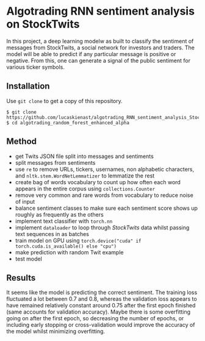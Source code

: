 # Algotrading RNN sentiment analysis on StockTwits
In this project, a deep learning modelw as built to classify the sentiment of messages from StockTwits, a social network for investors and traders. The model will be able to predict if any particular message is positive or negative. From this, one can generate a signal of the public sentiment for various ticker symbols.

## Installation
Use `git clone` to get a copy of this repository.
```
$ git clone https://github.com/lucaskienast/algotrading_RNN_sentiment_analysis_StockTwits.git
$ cd algotrading_random_forest_enhanced_alpha
```

## Method
- get Twits JSON file split into messages and sentiments
- split messages from sentiments
- use `re` to remove URLs, tickers, usernames, non alphabetic characters, and `nltk.stem.WordNetLemmatizer` to lemmatize the rest
- create bag of words vocabulary to count up how often each word appears in the entire corpus using `collections.Counter`
- remove very common and rare words from vocabulary to reduce noise of input 
- balance sentiment classes to make sure each sentiment score shows up roughly as frequently as the others
- implement text classifier with `torch.nn`
- implement `dataloader` to loop through _StockTwits_ data whilst passing text sequences in as batches
- train model on GPU using `torch.device("cuda" if torch.cuda.is_available() else "cpu")`
- make prediction with random Twit example
- test model

## Results
It seems like the model is predicting the correct sentiment. The training loss fluctuated a lot between 0.7 and 0.8, whereas the validation loss appears to have remained relatively constant around 0.75 after the first epoch finished (same accounts for validation accuracy). Maybe there is some overfitting going on after the first epoch, so decreasing the number of epochs, or including early stopping or cross-validation would improve the accuracy of the model whilst minimizing overfitting.
